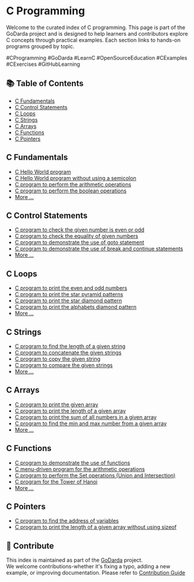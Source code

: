 # C Programming

Welcome to the curated index of C programming. This page is part of the GoDarda project and is designed to help learners and contributors explore C concepts through practical examples. Each section links to hands-on programs grouped by topic.

#CProgramming #GoDarda #LearnC #OpenSourceEducation #CExamples #CExercises #GitHubLearning

## 📚 Table of Contents

- [C Fundamentals](#c-fundamentals)
- [C Control Statements](#c-control-statements)
- [C Loops](#c-loops)
- [C Strings](#c-strings)
- [C Arrays](#c-arrays)
- [C Functions](#c-functions)
- [C Pointers](#c-pointers)

## C Fundamentals

- [C Hello World program](https://godarda.in/c/fundamentals/gduvqaa)
- [C Hello World program without using a semicolon](https://godarda.in/c/fundamentals/gdvfzhl)
- [C program to perform the arithmetic operations](https://godarda.in/c/fundamentals/gdadrfz)
- [C program to perform the boolean operations](https://godarda.in/c/fundamentals/gdzevtw)
- [More …](https://godarda.in/c/fundamentals)

## C Control Statements

- [C program to check the given number is even or odd](https://godarda.in/c/controls/gdcheqs)
- [C program to check the equality of given numbers](https://godarda.in/c/controls/gddwdgs)
- [C program to demonstrate the use of goto statement](https://godarda.in/c/controls/gdwagwy)
- [C program to demonstrate the use of break and continue statements](https://godarda.in/c/controls/gdecgzz)
- [More …](https://godarda.in/c/controls)

## C Loops

- [C program to print the even and odd numbers](https://godarda.in/c/loops/gdvmakr)
- [C program to print the star pyramid patterns](https://godarda.in/c/loops/gdzxwzt)
- [C program to print the star diamond pattern](https://godarda.in/c/loops/gddysru)
- [C program to print the alphabets diamond pattern](https://godarda.in/c/loops/gdzsayg)
- [More …](https://godarda.in/c/loops)

## C Strings

- [C program to find the length of a given string](https://godarda.in/c/strings/gdpnkez)
- [C program to concatenate the given strings](https://godarda.in/c/strings/gdozdow)
- [C program to copy the given string](https://godarda.in/c/strings/gdtwwpw)
- [C program to compare the given strings](https://godarda.in/c/strings/gdgdpvh)
- [More …](https://godarda.in/c/strings)

## C Arrays

- [C program to print the given array](https://godarda.in/c/arrays/gdzizzy)
- [C program to print the length of a given array](https://godarda.in/c/arrays/gdzzdyp)
- [C program to print the sum of all numbers in a given array](https://godarda.in/c/arrays/gdavnal)
- [C program to find the min and max number from a given array](https://godarda.in/c/arrays/gdmqyew)
- [More …](https://godarda.in/c/arrays)

## C Functions

- [C program to demonstrate the use of functions](https://godarda.in/c/functions/gdhxgee)
- [C menu-driven program for the arithmetic operations](https://godarda.in/c/functions/gdvdeeg)
- [C program to perform the Set operations (Union and Intersection)](https://godarda.in/c/functions/gdvbrva)
- [C program for the Tower of Hanoi](https://godarda.in/c/functions/gdcgdie)
- [More …](https://godarda.in/c/functions)

## C Pointers

- [C program to find the address of variables](https://godarda.in/c/pointers/gdvdpgg)
- [C program to print the length of a given array without using sizeof](https://godarda.in/c/pointers/gdlwgzw)

## 🤝 Contribute

This index is maintained as part of the [GoDarda](https://github.com/godarda) project.  
We welcome contributions-whether it's fixing a typo, adding a new example, or improving documentation. Please refer to [Contribution Guide](https://github.com/godarda/godarda.in/blob/main/CONTRIBUTING.md)